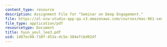 ```yaml
---
content_type: resource
description: Assignment File for "Seminar on Deep Engagement."
file: https://ol-ocw-studio-app-qa.s3.amazonaws.com/courses/mas-961-seminar-on-deep-engagement-fall-2004/1d67ec08710f453adc5e384efcbd02df_hyun_yeul_lee3.pdf
file_type: application/pdf
resourcetype: Document
title: hyun_yeul_lee3.pdf
uid: 1d67ec08-710f-453a-dc5e-384efcbd02df
---
```

